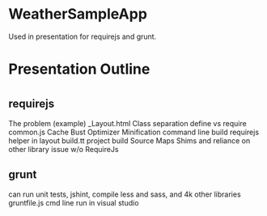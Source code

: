# WeatherSampleApp
Used in presentation for requirejs and grunt.

<h1>Presentation Outline<h1>

<h2>requirejs</h2>
The problem (example)
_Layout.html
Class separation
define vs require
common.js
Cache Bust
Optimizer
Minification
command line build
requirejs helper in layout
build.tt
project build
Source Maps
Shims and reliance on other library issue w/o RequireJs

<h2>grunt</h2>
can run unit tests, jshint, compile less and sass, and 4k other libraries
gruntfile.js
cmd line
run in visual studio
